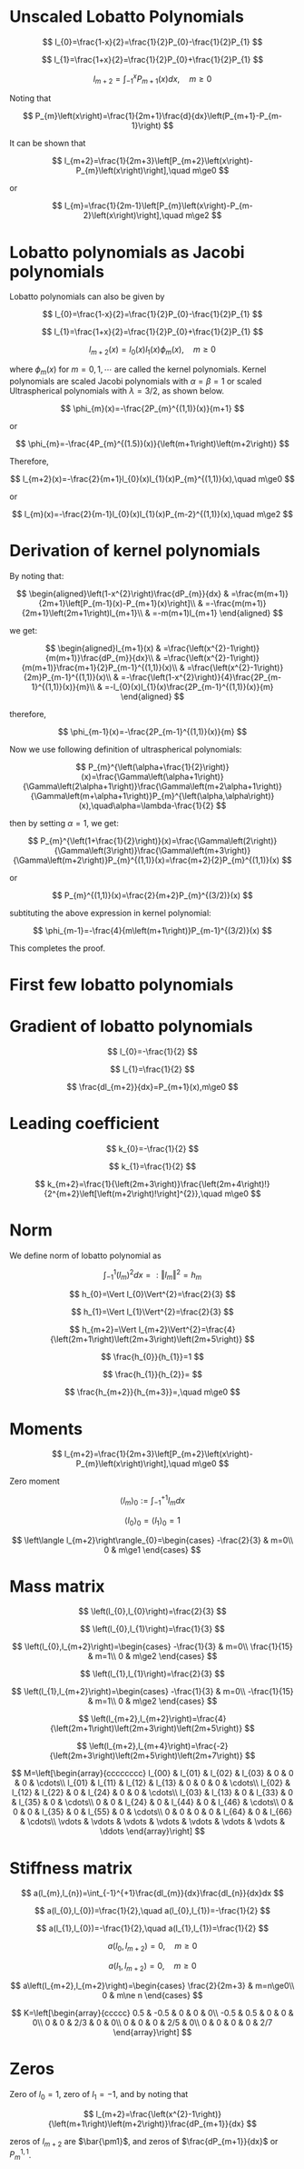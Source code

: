 # Unscaled Lobatto Polynomials

$$
l_{0}=\frac{1-x}{2}=\frac{1}{2}P_{0}-\frac{1}{2}P_{1}
$$

$$
l_{1}=\frac{1+x}{2}=\frac{1}{2}P_{0}+\frac{1}{2}P_{1}
$$

$$
l_{m+2}=\int_{-1}^{x}P_{m+1}(x)dx,\quad m\ge0
$$

Noting that

$$
P_{m}\left(x\right)=\frac{1}{2m+1}\frac{d}{dx}\left(P_{m+1}-P_{m-1}\right)
$$

It can be shown that

$$
l_{m+2}=\frac{1}{2m+3}\left[P_{m+2}\left(x\right)-P_{m}\left(x\right)\right],\quad m\ge0
$$

or

$$
l_{m}=\frac{1}{2m-1}\left[P_{m}\left(x\right)-P_{m-2}\left(x\right)\right],\quad m\ge2
$$

# Lobatto polynomials as Jacobi polynomials

Lobatto polynomials can also be given by

$$
l_{0}=\frac{1-x}{2}=\frac{1}{2}P_{0}-\frac{1}{2}P_{1}
$$

$$
l_{1}=\frac{1+x}{2}=\frac{1}{2}P_{0}+\frac{1}{2}P_{1}
$$

$$
l_{m+2}(x)=l_{0}(x)l_{1}(x)\phi_{m}(x),\quad m\ge0
$$

where $\phi_{m}(x)$ for $m=0,1,\cdots$ are called the kernel polynomials. Kernel polynomials are scaled Jacobi polynomials with $\alpha=\beta=1$ or scaled Ultraspherical polynomials with $\lambda=3/2$, as shown below.

$$
\phi_{m}(x)=-\frac{2P_{m}^{(1,1)}(x)}{m+1}
$$

or

$$
\phi_{m}=-\frac{4P_{m}^{(1.5)}(x)}{\left(m+1\right)\left(m+2\right)}
$$

Therefore,

$$
l_{m+2}(x)=-\frac{2}{m+1}l_{0}(x)l_{1}(x)P_{m}^{(1,1)}(x),\quad m\ge0
$$

or

$$
l_{m}(x)=-\frac{2}{m-1}l_{0}(x)l_{1}(x)P_{m-2}^{(1,1)}(x),\quad m\ge2
$$

# Derivation of kernel polynomials

By noting that:

$$
\begin{aligned}\left(1-x^{2}\right)\frac{dP_{m}}{dx} & =\frac{m(m+1)}{2m+1}\left[P_{m-1}(x)-P_{m+1}(x)\right]\\
 & =-\frac{m(m+1)}{2m+1}\left(2m+1\right)l_{m+1}\\
 & =-m(m+1)l_{m+1}
\end{aligned}
$$

we get:

$$
\begin{aligned}l_{m+1}(x) & =\frac{\left(x^{2}-1\right)}{m(m+1)}\frac{dP_{m}}{dx}\\
 & =\frac{\left(x^{2}-1\right)}{m(m+1)}\frac{m+1}{2}P_{m-1}^{(1,1)}(x)\\
 & =\frac{\left(x^{2}-1\right)}{2m}P_{m-1}^{(1,1)}(x)\\
 & =-\frac{\left(1-x^{2}\right)}{4}\frac{2P_{m-1}^{(1,1)}(x)}{m}\\
 & =-l_{0}(x)l_{1}(x)\frac{2P_{m-1}^{(1,1)}(x)}{m}
\end{aligned}
$$

therefore,

$$
\phi_{m-1}(x)=-\frac{2P_{m-1}^{(1,1)}(x)}{m}
$$

Now we use following definition of ultraspherical polynomials:

$$
P_{m}^{\left(\alpha+\frac{1}{2}\right)}(x)=\frac{\Gamma\left(\alpha+1\right)}{\Gamma\left(2\alpha+1\right)}\frac{\Gamma\left(m+2\alpha+1\right)}{\Gamma\left(m+\alpha+1\right)}P_{m}^{\left(\alpha,\alpha\right)}(x),\quad\alpha=\lambda-\frac{1}{2}
$$

then by setting $\alpha=1$, we get:

$$
P_{m}^{\left(1+\frac{1}{2}\right)}(x)=\frac{\Gamma\left(2\right)}{\Gamma\left(3\right)}\frac{\Gamma\left(m+3\right)}{\Gamma\left(m+2\right)}P_{m}^{(1,1)}(x)=\frac{m+2}{2}P_{m}^{(1,1)}(x)
$$

or

$$
P_{m}^{(1,1)}(x)=\frac{2}{m+2}P_{m}^{(3/2)}(x)
$$

subtituting the above expression in kernel polynomial:

$$
\phi_{m-1}=-\frac{4}{m\left(m+1\right)}P_{m-1}^{(3/2)}(x)
$$

This completes the proof.

# First few lobatto polynomials


# Gradient of lobatto polynomials

$$
l_{0}=-\frac{1}{2}
$$

$$
l_{1}=\frac{1}{2}
$$

$$
\frac{dl_{m+2}}{dx}=P_{m+1}(x),m\ge0
$$

# Leading coefficient

$$
k_{0}=-\frac{1}{2}
$$

$$
k_{1}=\frac{1}{2}
$$

$$
k_{m+2}=\frac{1}{\left(2m+3\right)}\frac{\left(2m+4\right)!}{2^{m+2}\left[\left(m+2\right)!\right]^{2}},\quad m\ge0
$$

# Norm

We define norm of lobatto polynomial as

$$
\int_{-1}^{1}\left(l_{m}\right)^{2}dx=:\Vert l_{m}\Vert^{2}=h_{m}
$$

$$
h_{0}=\Vert l_{0}\Vert^{2}=\frac{2}{3}
$$

$$
h_{1}=\Vert l_{1}\Vert^{2}=\frac{2}{3}
$$

$$
h_{m+2}=\Vert l_{m+2}\Vert^{2}=\frac{4}{\left(2m+1\right)\left(2m+3\right)\left(2m+5\right)}
$$

$$
\frac{h_{0}}{h_{1}}=1
$$

$$
\frac{h_{1}}{h_{2}}=
$$

$$
\frac{h_{m+2}}{h_{m+3}}=,\quad m\ge0
$$

# Moments

$$
l_{m+2}=\frac{1}{2m+3}\left[P_{m+2}\left(x\right)-P_{m}\left(x\right)\right],\quad m\ge0
$$

Zero moment

$$
\left\langle l_{m}\right\rangle_{0}:=\int_{-1}^{+1}l_{m}dx
$$

$$
\left\langle l_{0}\right\rangle_{0}=\left\langle l_{1}\right\rangle_{0}=1
$$

$$
\left\langle l_{m+2}\right\rangle_{0}=\begin{cases}
-\frac{2}{3} & m=0\\
0 & m\ge1
\end{cases}
$$

# Mass matrix

$$
\left(l_{0},l_{0}\right)=\frac{2}{3}
$$

$$
\left(l_{0},l_{1}\right)=\frac{1}{3}
$$

$$
\left(l_{0},l_{m+2}\right)=\begin{cases}
-\frac{1}{3} & m=0\\
\frac{1}{15} & m=1\\
0 & m\ge2
\end{cases}
$$

$$
\left(l_{1},l_{1}\right)=\frac{2}{3}
$$

$$
\left(l_{1},l_{m+2}\right)=\begin{cases}
-\frac{1}{3} & m=0\\
-\frac{1}{15} & m=1\\
0 & m\ge2
\end{cases}
$$

$$
\left(l_{m+2},l_{m+2}\right)=\frac{4}{\left(2m+1\right)\left(2m+3\right)\left(2m+5\right)}
$$

$$
\left(l_{m+2},l_{m+4}\right)=\frac{-2}{\left(2m+3\right)\left(2m+5\right)\left(2m+7\right)}
$$

$$
M=\left[\begin{array}{cccccccc}
l_{00} & l_{01} & l_{02} & l_{03} & 0 & 0 & 0 & \cdots\\
l_{01} & l_{11} & l_{12} & l_{13} & 0 & 0 & 0 & \cdots\\
l_{02} & l_{12} & l_{22} & 0 & l_{24} & 0 & 0 & \cdots\\
l_{03} & l_{13} & 0 & l_{33} & 0 & l_{35} & 0 & \cdots\\
0 & 0 & l_{24} & 0 & l_{44} & 0 & l_{46} & \cdots\\
0 & 0 & 0 & l_{35} & 0 & l_{55} & 0 & \cdots\\
0 & 0 & 0 & 0 & l_{64} & 0 & l_{66} & \cdots\\
\vdots & \vdots & \vdots & \vdots & \vdots & \vdots & \vdots & \ddots
\end{array}\right]
$$

# Stiffness matrix

$$
a(l_{m},l_{n})=\int_{-1}^{+1}\frac{dl_{m}}{dx}\frac{dl_{n}}{dx}dx
$$

$$
a(l_{0},l_{0})=\frac{1}{2},\quad a(l_{0},l_{1})=-\frac{1}{2}
$$

$$
a(l_{1},l_{0})=-\frac{1}{2},\quad a(l_{1},l_{1})=\frac{1}{2}
$$

$$
a(l_{0},l_{m+2})=0,\quad m\ge0
$$

$$
a(l_{1},l_{m+2})=0,\quad m\ge0
$$

$$
a\left(l_{m+2},l_{m+2}\right)=\begin{cases}
\frac{2}{2m+3} & m=n\ge0\\
0 & m\ne n
\end{cases}
$$

$$
K=\left[\begin{array}{ccccc}
0.5 & -0.5 & 0 & 0 & 0\\
-0.5 & 0.5 & 0 & 0 & 0\\
0 & 0 & 2/3 & 0 & 0\\
0 & 0 & 0 & 2/5 & 0\\
0 & 0 & 0 & 0 & 2/7
\end{array}\right]
$$

# Zeros

Zero of $l_{0}=1$, zero of $l_{1}=-1$, and by noting that

$$
l_{m+2}=\frac{\left(x^{2}-1\right)}{\left(m+1\right)\left(m+2\right)}\frac{dP_{m+1}}{dx}
$$

zeros of $l_{m+2}$ are $\bar{\pm1}$, and zeros of $\frac{dP_{m+1}}{dx}$ or $P_{m}^{1,1}$.
